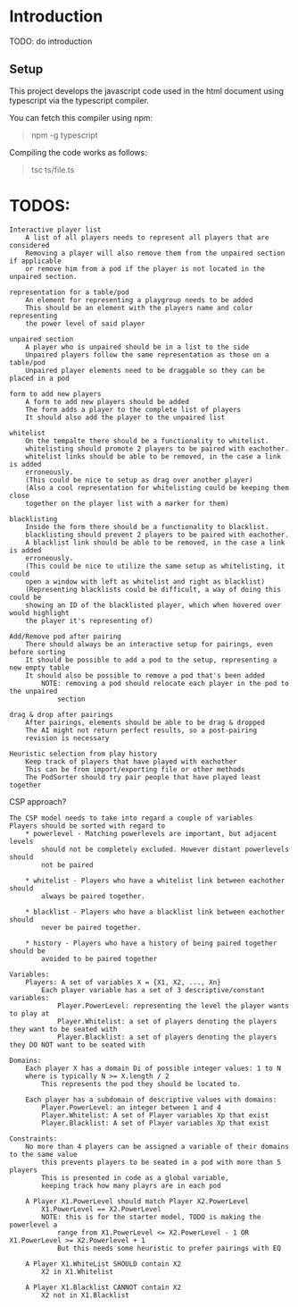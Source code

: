 # Introduction
TODO: do introduction

## Setup
This project develops the javascript code used in the html document using typescript via the typescript compiler.

You can fetch this compiler using npm:
> npm -g typescript

Compiling the code works as follows:
> tsc ts/file.ts

# TODOS:

    Interactive player list
        A list of all players needs to represent all players that are considered
        Removing a player will also remove them from the unpaired section if applicable
        or remove him from a pod if the player is not located in the unpaired section.

    representation for a table/pod
        An element for representing a playgroup needs to be added
        This should be an element with the players name and color representing
        the power level of said player

    unpaired section
        A player who is unpaired should be in a list to the side
        Unpaired players follow the same representation as those on a table/pod
        Unpaired player elements need to be draggable so they can be placed in a pod

    form to add new players
        A form to add new players should be added
        The form adds a player to the complete list of players
        It should also add the player to the unpaired list

    whitelist
        On the tempalte there should be a functionality to whitelist.
        whitelisting should promote 2 players to be paired with eachother.
        whitelist links should be able to be removed, in the case a link is added
        erroneously.
        (This could be nice to setup as drag over another player)
        (Also a cool representation for whitelisting could be keeping them close
        together on the player list with a marker for them)

    blacklisting
        Inside the form there should be a functionality to blacklist.
        blacklisting should prevent 2 players to be paired with eachother.
        A blacklist link should be able to be removed, in the case a link is added
        erroneously.
        (This could be nice to utilize the same setup as whitelisting, it could
        open a window with left as whitelist and right as blacklist)
        (Representing blacklists could be difficult, a way of doing this could be
        showing an ID of the blacklisted player, which when hovered over would highlight
        the player it's representing of)
        
    Add/Remove pod after pairing
        There should always be an interactive setup for pairings, even before sorting
        It should be possible to add a pod to the setup, representing a new empty table
        It should also be possible to remove a pod that's been added
            NOTE: removing a pod should relocate each player in the pod to the unpaired
                section

    drag & drop after pairings
        After pairings, elements should be able to be drag & dropped
        The AI might not return perfect results, so a post-pairing
        revision is necessary

    Heuristic selection from play history
        Keep track of players that have played with eachother
        This can be from import/exporting file or other methods
        The PodSorter should try pair people that have played least together 

CSP approach?

    The CSP model needs to take into regard a couple of variables
    Players should be sorted with regard to
        * powerlevel - Matching powerlevels are important, but adjacent levels
            should not be completely excluded. However distant powerlevels should
            not be paired
        
        * whitelist - Players who have a whitelist link between eachother should
            always be paired together.
        
        * blacklist - Players who have a blacklist link between eachother should
            never be paired together.

        * history - Players who have a history of being paired together should be
            avoided to be paired together

    Variables:
        Players: A set of variables X = {X1, X2, ..., Xn}
            Each player variable has a set of 3 descriptive/constant variables:
                Player.PowerLevel: representing the level the player wants to play at
                Player.Whitelist: a set of players denoting the players they want to be seated with
                Player.Blacklist: a set of players denoting the players they DO NOT want to be seated with

    Domains:
        Each player X has a domain Di of possible integer values: 1 to N
        where is typically N >= X.length / 2
            This represents the pod they should be located to.
        
        Each player has a subdomain of descriptive values with domains:
            Player.PowerLevel: an integer between 1 and 4
            Player.Whitelist: A set of Player variables Xp that exist
            Player.Blacklist: A set of Player variables Xp that exist

    Constraints:
        No more than 4 players can be assigned a variable of their domains to the same value
            this prevents players to be seated in a pod with more than 5 players
            This is presented in code as a global variable,
            keeping track how many playrs are in each pod

        A Player X1.PowerLevel should match Player X2.PowerLevel
            X1.PowerLevel == X2.PowerLevel
            NOTE: this is for the starter model, TODO is making the powerlevel a
                range from X1.PowerLevel <= X2.PowerLevel - 1 OR X1.PowerLevel >= X2.Powerlevel + 1
                But this needs some heuristic to prefer pairings with EQ

        A Player X1.WhiteList SHOULD contain X2
            X2 in X1.Whitelist
        
        A Player X1.Blacklist CANNOT contain X2
            X2 not in X1.Blacklist
